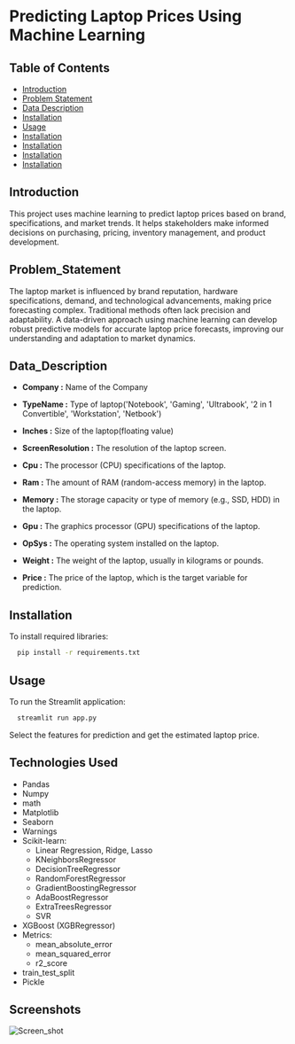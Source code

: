 
# Predicting Laptop Prices Using Machine Learning

## Table of Contents
- [Introduction](#Introduction)
- [Problem Statement](#Problem_Statement)
- [Data Description](#Data_Description)
- [Installation](#Installation)
- [Usage](#Usage)
- [Installation](#Installation)
- [Installation](#Installation)
- [Installation](#Installation)
- [Installation](#Installation)

## Introduction
This project uses machine learning to predict laptop prices based on brand, specifications, and market trends. It helps stakeholders make informed decisions on purchasing, pricing, inventory management, and product development.



## Problem_Statement
The laptop market is influenced by brand reputation, hardware specifications, demand, and technological advancements, making price forecasting complex. Traditional methods often lack precision and adaptability. A data-driven approach using machine learning can develop robust predictive models for accurate laptop price forecasts, improving our understanding and adaptation to market dynamics.

## Data_Description

- **Company :** Name of the Company

- **TypeName :** Type of laptop('Notebook', 'Gaming', 'Ultrabook', '2 in 1 Convertible', 'Workstation', 'Netbook')

- **Inches :** Size of the laptop(floating value)

- **ScreenResolution :** The resolution of the laptop screen.

- **Cpu :** The processor (CPU) specifications of the laptop.

- **Ram :** The amount of RAM (random-access memory) in the laptop.

- **Memory :** The storage capacity or type of memory (e.g., SSD, HDD) in the laptop.

- **Gpu :** The graphics processor (GPU) specifications of the laptop.

- **OpSys :** The operating system installed on the laptop.

- **Weight :** The weight of the laptop, usually in kilograms or pounds.

- **Price :** The price of the laptop, which is the target variable for prediction.






## Installation

To install required libraries:

```bash
  pip install -r requirements.txt
```

## Usage
To run the Streamlit application:

```bash
  streamlit run app.py
```
Select the features for prediction and get the estimated laptop price.


## Technologies Used
* Pandas
* Numpy
* math
* Matplotlib
* Seaborn
* Warnings
* Scikit-learn:
    * Linear Regression, Ridge, Lasso
    * KNeighborsRegressor
    * DecisionTreeRegressor
    * RandomForestRegressor
    * GradientBoostingRegressor
    * AdaBoostRegressor
    * ExtraTreesRegressor
    * SVR
* XGBoost (XGBRegressor)
* Metrics:
    * mean_absolute_error
    * mean_squared_error
    * r2_score
* train_test_split
* Pickle
## Screenshots
![Screen_shot](https://github.com/Bineet117/Laptop-Price-Prediction/assets/118985862/8a41b119-1914-46cf-b24d-6ae779ca9517)


